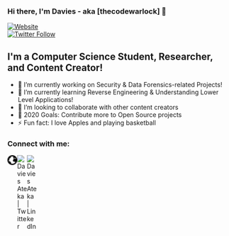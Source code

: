 ### Hi there, I'm Davies - aka [thecodewarlock] 👋

[![Website](https://img.shields.io/website?label=DAVIESATEKA.COM&style=for-the-badge&up_message=GO&url=https%3A%2F%2Fdaviesateka.com)](https://daviesateka.com)
<br>
[![Twitter Follow](https://img.shields.io/twitter/follow/atcwl?label=FOLLOW%20%40daviesateka&style=for-the-badge)](https://twitter.com/atcwl)

## I'm a Computer Science Student, Researcher,  and Content Creator!

- 🔭 I’m currently working on Security & Data Forensics-related Projects!
- 🌱 I’m currently learning Reverse Engineering & Understanding Lower Level Applications!
- 👯 I’m looking to collaborate with other content creators
- 🥅 2020 Goals: Contribute more to Open Source projects
- ⚡ Fun fact: I love Apples and playing basketball

### Connect with me:

[<img align="left" alt="daviesateka.com" width="22px" src="https://raw.githubusercontent.com/iconic/open-iconic/master/svg/globe.svg" />][website]
[<img align="left" alt="Davies Ateka | Twitter" width="22px" src="https://cdn.jsdelivr.net/npm/simple-icons@v3/icons/twitter.svg" />][twitter]
[<img align="left" alt="Davies Ateka | LinkedIn" width="22px" src="https://cdn.jsdelivr.net/npm/simple-icons@v3/icons/linkedin.svg" />][linkedin]

<br />


[website]: https://daviesateka.com
[twitter]: https://twitter.com/atcwl
[linkedin]: https://linkedin.com/in/davies-ateka-49526115a
